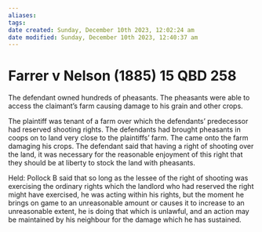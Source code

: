 ```yaml
---
aliases: 
tags: 
date created: Sunday, December 10th 2023, 12:02:24 am
date modified: Sunday, December 10th 2023, 12:40:37 am
---
```


# Farrer v Nelson (1885) 15 QBD 258

The defendant owned hundreds of pheasants. The pheasants were able to access the claimant’s farm causing damage to his grain and other crops.

The plaintiff was tenant of a farm over which the defendants’ predecessor had reserved shooting rights. The defendants had brought pheasants in coops on to land very close to the plaintiffs’ farm. The came onto the farm damaging his crops. The defendant said that having a right of shooting over the land, it was necessary for the reasonable enjoyment of this right that they should be at liberty to stock the land with pheasants.  

Held: Pollock B said that so long as the lessee of the right of shooting was exercising the ordinary rights which the landlord who had reserved the right might have exercised, he was acting within his rights, but the moment he brings on game to an unreasonable amount or causes it to increase to an unreasonable extent, he is doing that which is unlawful, and an action may be maintained by his neighbour for the damage which he has sustained.
